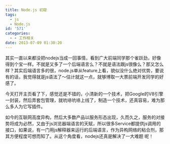 ```yaml
---
title: Node.js 初窥
tags:
  - js
  - Node.js
id: '571'
categories:
  - - 工作相关
date: 2013-07-09 01:30:20
---
```


其实一直以来都没把nodejs当成一回事情，看到广大前端同学那个雀跃劲，好像得到个宝一样。不就是又多了一个后端语言么？不就是语法跟js很像么？那又怎么样？其实后端语言多的很，node.js单从feature上看，貌似没什么绝对优势，要说有的话，我觉得就是js语法了～估计就这一点，就够博取一大票前端开发同学的好感了。

今天打开主页看了下，感觉还是不错的，小清新的一个技术，把Google的V8引擎一封装，然后弄套包管理，就吭哧吭哧上线了，制造一个技术，还真容易，难为那么多人为它写插件。

如今的互联网高度异构，然后大多数产品以服务形态出现，久而久之，服务的对接势将成为必然，又由于js浏览器端语言的天赋，所以很多Service都提供js调用的接口，如果说，有一门用js解释器来运行的后端语言，作为异构网络的粘合剂，那其方便程度可想而知了。从这个角度看，nodejs还真是解决了一大难题 呢！
